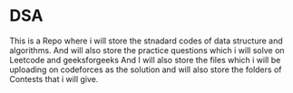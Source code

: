 # DSA
This is a Repo where i will store the stnadard codes of data structure and algorithms.
And will  also  store the practice questions which i will solve on Leetcode and geeksforgeeks
And I will also store the files which i will be uploading on codeforces as the solution and will also store the folders of Contests that i will give.